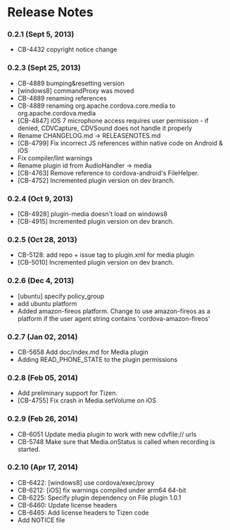 <!--
#
# Licensed to the Apache Software Foundation (ASF) under one
# or more contributor license agreements.  See the NOTICE file
# distributed with this work for additional information
# regarding copyright ownership.  The ASF licenses this file
# to you under the Apache License, Version 2.0 (the
# "License"); you may not use this file except in compliance
# with the License.  You may obtain a copy of the License at
# 
# http://www.apache.org/licenses/LICENSE-2.0
# 
# Unless required by applicable law or agreed to in writing,
# software distributed under the License is distributed on an
# "AS IS" BASIS, WITHOUT WARRANTIES OR CONDITIONS OF ANY
#  KIND, either express or implied.  See the License for the
# specific language governing permissions and limitations
# under the License.
#
-->
# Release Notes

### 0.2.1 (Sept 5, 2013)
* CB-4432 copyright notice change

### 0.2.3 (Sept 25, 2013)
* CB-4889 bumping&resetting version
* [windows8] commandProxy was moved
* CB-4889 renaming references
* CB-4889 renaming org.apache.cordova.core.media to org.apache.cordova.media
* [CB-4847] iOS 7 microphone access requires user permission - if denied, CDVCapture, CDVSound does not handle it properly
* Rename CHANGELOG.md -> RELEASENOTES.md
* [CB-4799] Fix incorrect JS references within native code on Android & iOS
* Fix compiler/lint warnings
* Rename plugin id from AudioHandler -> media
* [CB-4763] Remove reference to cordova-android's FileHelper.
* [CB-4752] Incremented plugin version on dev branch.

### 0.2.4 (Oct 9, 2013)
* [CB-4928] plugin-media doesn't load on windows8
* [CB-4915] Incremented plugin version on dev branch.

### 0.2.5 (Oct 28, 2013)
* CB-5128: add repo + issue tag to plugin.xml for media plugin
* [CB-5010] Incremented plugin version on dev branch.

 
### 0.2.6 (Dec 4, 2013)
* [ubuntu] specify policy_group
* add ubuntu platform
* Added amazon-fireos platform. Change to use amazon-fireos as a platform if the user agent string contains 'cordova-amazon-fireos'

### 0.2.7 (Jan 02, 2014)
* CB-5658 Add doc/index.md for Media plugin
* Adding READ_PHONE_STATE to the plugin permissions

### 0.2.8 (Feb 05, 2014)
* Add preliminary support for Tizen.
* [CB-4755] Fix crash in Media.setVolume on iOS

### 0.2.9 (Feb 26, 2014)
* CB-6051 Update media plugin to work with new cdvfile:// urls
* CB-5748 Make sure that Media.onStatus is called when recording is started.

### 0.2.10 (Apr 17, 2014)
* CB-6422: [windows8] use cordova/exec/proxy
* CB-6212: [iOS] fix warnings compiled under arm64 64-bit
* CB-6225: Specify plugin dependency on File plugin 1.0.1
* CB-6460: Update license headers
* CB-6465: Add license headers to Tizen code
* Add NOTICE file
